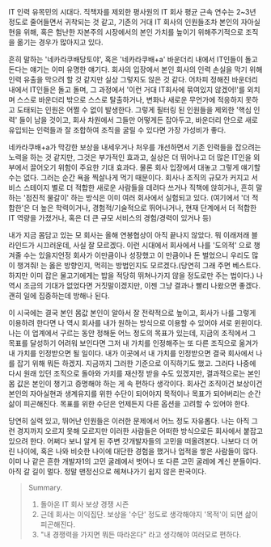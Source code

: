  IT 인력 유목민의 시대다. 직책자를 제외한 평사원의 IT 회사 평균 근속 연수는 2~3년 정도로 줄어들면서 귀착되는 것 같고, 기존의 거대 IT 회사의 인원들조차 본인의 자아실현을 위해, 혹은 험난한 자본주의 시장에서의 본인 가치를 높이기 위해주기적으로 조직을 옮기는 경우가 많아지고 있다. 

 흔히 말하는 '네카라쿠배당토야', 혹은 '네카라쿠배+a' 바운더리 내에서 IT인들이 돌고 돈다는 얘기는 이미 유명한 얘기다. 회사의 입장에서 본인 회사의 인력 손실을 막기 위해 인력 유출을 막으려 할 것 같지만 실상 그렇지도 않은 것 같다. 어차피 정해진 바운더리 내에서 IT인들은 돌고 돌며, 그 과정에서 '이런 거대 IT회사에 묶여있지 않겠어!'를 외치며 스스로 바운더리 밖으로 스스로 탈출하거나, 변화나 새로운 무언가에 적응하지 못하고 도태되는 인원은 어쩔 수 없이 발생한다. 그렇게 필터링 된 인원들을 제외한 '핵심 인력' 들이 남을 것이고, 회사 차원에서 그들만 어떻게든 잡아두고, 바운더리 안으로 새로 유입되는 인력들과 잘 조합하여 조직을 굴릴 수 있다면 가장 가성비가 좋다. 

 네카라쿠배+a가 막강한 보상을 내세우거나 처우를 개선하면서 기존 인력들을 잡으려는 노력을 하는 것 같지만, 그것은 부가적인 효과고, 실상은 더 뛰어나고 더 많은 IT인을 외부에서 끌어오기 위함이 주요한 기대 효과다. 물론 회사 입장에서 대놓고 그렇게 얘기할 수는 없다. 그러는 순간 욕을 찍살나게 먹기 때문이다. 회사나 조직의 규모가 커지고 서비스 스테이지 별로 더 적합한 새로운 사람들을 데려다 쓰거나 직책에 앉히거나, 흔히 말하는 '점진적 물갈이' 하는 방식은 이미 여러 회사에서 실험되고 있다. (여기에서 '더 적합한'은 더 높은 학력이거나, 경험적/기술적으로 뛰어나거나, 현재 단계에서 더 적합한 IT 역량을 가졌거나, 혹은 더 큰 규모 서비스의 경험/경력이 있거나 등) 

 내가 지금 몸담고 있는 모 회사는 올해 연봉협상이 아직 끝나지 않았다. 뭐 이래저래 블라인드가 시끄러운데, 사실 잘 모르겠다. 이런 시대에서 회사에서 나를 '도의적' 으로 챙겨줄 수는 있을지언정 회사가 이만큼이나 성장했고 이 만큼이나 돈 벌었으니 우리도 많이 챙겨줘! 는 옳은 방향인지, 먹히는 방법인지도 모르겠다.(당연히 그래 주면 베스트다. 하지만 이미 잡은 물고기에게는 밥을 적당히 뛰쳐나가지 않을 정도로만 주는 법이다.) 나 역시 조금의 기대가 없었다면 거짓말이겠지만, 이젠 그냥 결과나 빨리 나왔으면 좋겠다. 괜히 일에 집중하는데 방해나 된다. 

 이 시국에는 결국 본인 몸값 본인이 알아서 잘 전략적으로 높이고, 회사가 나를 그렇게 이용하려 한다면 나 역시 회사를 내가 원하는 방식으로 이용할 수 있어야 서로 윈윈이다. 나는 이 업계에서 구르는 동안 정해둔 어느 정도의 목표가 있는데, 지금의 조직에서 그 목표를 달성하기 어려워 보인다면 그저 내 가치를 인정해주는 또 다른 조직으로 옮겨가 내 가치를 인정받으면 될 일이다. 내가 이곳에서 내 가치를 인정받으면 결국 회사에서 나를 잡기 위해 뭐든 하겠지. 지금까지 그러한 기준으로 이직하기도 했고. 그러다 나중에 다시 원래 있던 조직으로 돌아와 가치를 재산정 받을 수도 있겠지만, 결과적으로는 본인 몸 값은 본인이 챙기고 증명해야 하는 게 속 편하다 생각이다. 회사건 조직이건 보상이건 본인의 자아실현과 생계유지를 위한 수단이 되어야지 목적이나 목표가 되어버리는 순간 삶이 피곤해진다. 목표를 위한 수단은 언제든지 다른 옵션을 고려할 수 있어야 한다.

 당연히 실력 있고, 뛰어난 인원들은 이러한 문제에서 어느 정도 자유롭다. 나는 아직 그런 경지까지 오르지 못해 모르지만 이러한 사람들은 어떠한 방식으로든 회사에서 붙잡고 있으려 한다. 어쩌다 보니 알게 된 주변 갓개발자들의 고민을 떠올려본다. 나보다 더 어린 나이에, 혹은 나와 비슷한 나이에 대단한 경험을 했거나 업적을 쌓은 사람들이 많다. 이미 나 같은 흔한 개발자1의 고민 굴레에서 벗어나 또 다른 고민 굴레에 계신 분들이다. 아직 갈 길이 멀다. 정말 맨정신으로 헤쳐나가기 쉽지 않은 판국이다. 

> Summary.
> 
> 1. 돌아온 IT 회사 보상 경쟁 시즌
> 2. 근데 회사는 이익집단. 보상을 '수단' 정도로 생각해야지 '목적'이 되면 삶이 피곤해진다. 
> 3. "내 경쟁력을 가지면 뭐든 따라온다" 라고 생각해야 여러모로 편하다.
